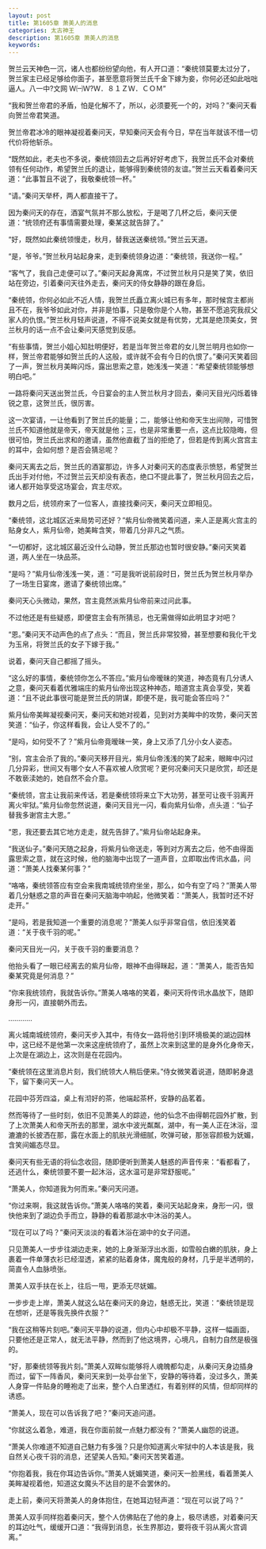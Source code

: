 ```yaml
---
layout: post
title: 第1605章 萧美人的消息
categories: 太古神王
description: 第1605章 萧美人的消息
keywords:
---
```


贺兰云天神色一沉，诸人也都纷纷望向他，有人开口道：“秦统领莫要太过分了，贺兰家主已经足够给你面子，甚至愿意将贺兰氏千金下嫁为妾，你何必还如此咄咄逼人。八一中?文网  Ｗ㈠Ｗ?Ｗ．８１ＺＷ．ＣＯＭ”

“我和贺兰帝君的矛盾，怕是化解不了，所以，必须要死一个的，对吗？”秦问天看向贺兰帝君笑道。

贺兰帝君冰冷的眼神凝视着秦问天，早知秦问天会有今日，早在当年就该不惜一切代价将他斩杀。

“既然如此，老夫也不多说，秦统领回去之后再好好考虑下，我贺兰氏不会对秦统领有任何动作，希望贺兰氏的退让，能够得到秦统领的友谊。”贺兰云天看着秦问天道：“此事暂且不说了，我敬秦统领一杯。”

“请。”秦问天举杯，两人都直接干了。

因为秦问天的存在，酒宴气氛并不那么放松，于是喝了几杯之后，秦问天便道：“统领府还有事情需要处理，秦某这就告辞了。”

“好，既然如此秦统领慢走，秋月，替我送送秦统领。”贺兰云天道。

“是，爷爷。”贺兰秋月站起身来，走到秦统领身边道：“秦统领，我送你一程。”

“客气了，我自己走便可以了。”秦问天起身离席，不过贺兰秋月只是笑了笑，依旧站在旁边，引着秦问天往外走去，秦问天的侍女静静的跟在身后。

“秦统领，你何必如此不近人情，我贺兰氏矗立离火城已有多年，那时候宫主都尚且不在，我爷爷如此对你，并非是怕事，只是敬你是个人物，甚至不愿追究我叔父家人的仇恨。”贺兰秋月轻声说道，不得不说美女就是有优势，尤其是绝顶美女，贺兰秋月的话一点不会让秦问天感觉到反感。

“有些事情，贺兰小姐心知肚明便好，若是当年贺兰帝君的女儿贺兰明月也如你一样，贺兰帝君能够如贺兰氏的人这般，或许就不会有今日的仇恨了。”秦问天笑着回了一声，贺兰秋月美眸闪烁，露出思索之意，她浅浅一笑道：“希望秦统领能够想明白吧。”

一路将秦问天送出贺兰氏，今日宴会的主人贺兰秋月才回去，秦问天目光闪烁着锋锐之意，这贺兰氏，很厉害。

这一次宴请，一让他看到了贺兰氏的能量；二，能够让他和帝天生出间隙，可惜贺兰氏不知道他就是帝天，帝天就是他；三，也是非常重要一点，这点比较隐晦，但很可怕，贺兰氏出求和的邀请，虽然他直截了当的拒绝了，但若是传到离火宫宫主的耳中，会如何想？是否会猜忌呢？

秦问天离去之后，贺兰氏的酒宴那边，许多人对秦问天的态度表示愤怒，希望贺兰氏出手对付他，不过贺兰云天却没有表态，绝口不提此事了，贺兰秋月回去之后，诸人都开始享受这场宴会，宾主尽欢。

数月之后，统领府来了一位客人，直接找秦问天，秦问天立即相见。

“秦统领，这北城区近来局势可还好？”紫月仙帝微笑着问道，来人正是离火宫主的贴身女人，紫月仙帝，她美眸含笑，带着几分非凡之气质。

“一切都好，这北城区最近没什么动静，贺兰氏那边也暂时很安静。”秦问天笑着道，两人坐在一块品茶。

“是吗？”紫月仙帝浅浅一笑，道：“可是我听说前段时日，贺兰氏为贺兰秋月举办了一场生日宴席，邀请了秦统领出席。”

秦问天心头微动，果然，宫主竟然派紫月仙帝前来过问此事。

不过他还是有些疑惑，即便宫主会有所猜忌，也无需做得如此明显才对吧？

“恩。”秦问天不动声色的点了点头：“而且，贺兰氏非常狡猾，甚至想要和我化干戈为玉帛，将贺兰氏的女子下嫁于我。”

说着，秦问天自己都摇了摇头。

“这么好的事情，秦统领你怎么不答应。”紫月仙帝暧昧的笑道，神态竟有几分诱人之意，秦问天看着优雅端庄的紫月仙帝出现这种神态，暗道宫主真会享受，笑着道：“且不说此事很可能是贺兰氏的阴谋，即便不是，我可能会答应吗？”

紫月仙帝美眸凝视秦问天，秦问天和她对视着，见到对方美眸中的攻势，秦问天苦笑道：“仙子，你这样看我，会让人受不了的。”

“是吗，如何受不了？”紫月仙帝竟暧昧一笑，身上又添了几分小女人姿态。

“别，宫主会杀了我的。”秦问天移开目光，紫月仙帝浅浅的笑了起来，眼眸中闪过几分异彩，世间又有哪个女人不喜欢被人欣赏呢？更何况秦问天只是欣赏，却还是不敢亵渎她的，她自然不会介意。

“秦统领，宫主让我前来传话，若是秦统领将来立下大功劳，甚至可让夜千羽离开离火牢狱。”紫月仙帝忽然说道，秦问天目光一闪，看向紫月仙帝，点头道：“仙子替我多谢宫主大恩。”

“恩，我还要去其它地方走走，就先告辞了。”紫月仙帝站起身来。

“我送仙子。”秦问天随之起身，将紫月仙帝送走，等到对方离去之后，他不由得面露思索之意，就在这时候，他的脑海中出现了一道声音，立即取出传讯水晶，问道：“萧美人找秦某何事？”

“咯咯，秦统领答应有空会来我南城统领府坐坐，那么，如今有空了吗？”萧美人带着几分魅惑之意的声音在秦问天脑海中响起，他微笑着：“萧美人，我暂时还不好走开。”

“是吗，若是我知道一个重要的消息呢？”萧美人似乎非常自信，依旧浅笑着道：“关于夜千羽的呢。”

秦问天目光一闪，关于夜千羽的重要消息？

他抬头看了一眼已经离去的紫月仙帝，眼神不由得眯起，道：“萧美人，能否告知秦某究竟是何消息？”

“你来我统领府，我就告诉你。”萧美人咯咯的笑着，秦问天将传讯水晶放下，随即身形一闪，直接朝外而去。

…………

离火城南城统领府，秦问天步入其中，有侍女一路将他引到环境极美的湖边园林中，这已经不是他第一次来这座统领府了，虽然上次来到这里的是身外化身帝天，上次是在湖边上，这次则是在花园内。

“秦统领在这里消息片刻，我们统领大人稍后便来。”侍女微笑着说道，随即躬身退下，留下秦问天一人。

花园中芬芳四溢，桌上有沏好的茶，他端起茶杯，安静的品茗着。

然而等待了一些时刻，依旧不见萧美人的踪迹，他的仙念不由得朝花园外扩散，到了上次萧美人和帝天所去的那里，湖水中波光粼粼，湖中，有一美人正在沐浴，湿漉漉的长披洒在那，露在水面上的肌肤光滑细腻，吹弹可破，那张容颜极为妩媚，含笑间媚态尽显。

秦问天有些无语的将仙念收回，随即便听到萧美人魅惑的声音传来：“看都看了，还逃什么，秦统领要不要一起沐浴，这水温可是非常舒服呢。”

“萧美人，你知道我为何而来。”秦问天问道。

“你过来啊，我这就告诉你。”萧美人咯咯的笑着，秦问天站起身来，身形一闪，很快他来到了湖边负手而立，静静的看着那湖水中沐浴的美人。

“现在可以了吗？”秦问天淡淡的看着沐浴在湖中的女子问道。

只见萧美人一步步往湖边走来，她的上身渐渐浮出水面，如雪般白嫩的肌肤，身上裹着一件单薄衣衫已经湿透，紧紧的贴着身体，魔鬼般的身材，几乎是半透明的，简直令人血脉喷张。

萧美人双手扶在长上，往后一甩，更添无尽妩媚。

一步步走上岸，萧美人就这么站在秦问天的身边，魅惑无比，笑道：“秦统领是现在想听，还是等我先换件衣服？”

“我在这稍等片刻吧。”秦问天平静的说道，但内心中却极不平静，这样一幅画面，只要他还是正常人，就无法平静，然而到了他这境界，心境凡，自制力自然是极强的。

“好，那秦统领等我片刻。”萧美人双眸似能够将人魂魄都勾走，从秦问天身边插身而过，留下一阵香风，秦问天来到一处亭台坐下，安静的等待着，没过多久，萧美人身穿一件贴身的睡袍走了出来，整个人白里透红，有着别样的风情，但却同样的诱惑。

“萧美人，现在可以告诉我了吧？”秦问天追问道。

“你就这么着急，难道，我在你面前就一点魅力都没有？”萧美人幽怨的说道。

“萧美人你难道不知道自己魅力有多强？只是你知道离火牢狱中的人本该是我，我自然关心夜千羽的消息，还望美人告知。”秦问天苦笑着道。

“你抱着我，我在你耳边告诉你。”萧美人妩媚笑道，秦问天一脸黑线，看着萧美人美眸凝视着他，知道这女魔头不达目的是不会罢休的。

走上前，秦问天将萧美人的身体抱住，在她耳边轻声道：“现在可以说了吗？”

萧美人双手同样抱着秦问天，整个人仿佛贴在了他的身上，极尽诱惑，对着秦问天的耳边吐气，缓缓开口道：“我得到消息，长生界那边，要将夜千羽从离火宫调离。”
